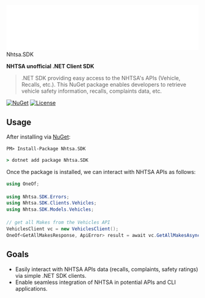 ![Icon](./assets/images/nhtsa-logo.svg) Nhtsa.SDK

**NHTSA unofficial .NET Client SDK**

> .NET SDK providing easy access to the NHTSA's APIs (Vehicle, Recalls, etc.). This NuGet package enables developers to
> retrieve vehicle safety information, recalls, complaints data, etc.

[![NuGet](https://img.shields.io/nuget/v/Nhtsa.SDK?logo=nuget)](https://www.nuget.org/packages/Nhtsa.SDK/)
[![License](https://img.shields.io/:license-MIT-blue.svg)](https://opensource.org/licenses/mit-license.php)

## Usage

After installing via [NuGet](https://www.nuget.org/packages/Nhtsa.SDK):

```pwsh
PM> Install-Package Nhtsa.SDK
```

```cmd
> dotnet add package Nhtsa.SDK
```

Once the package is installed, we can interact with NHTSA APIs as follows:
```csharp
using OneOf;

using Nhtsa.SDK.Errors;
using Nhtsa.SDK.Clients.Vehicles;
using Nhtsa.SDK.Models.Vehicles;

// get all Makes from the Vehicles API
VehiclesClient vc = new VehiclesClient();
OneOf<GetAllMakesResponse, ApiError> result = await vc.GetAllMakesAsync();
```

## Goals

- Easily interact with NHTSA APIs data (recalls, complaints, safety ratings) via simple .NET SDK clients.
- Enable seamless integration of NHTSA in potential APIs and CLI applications.
